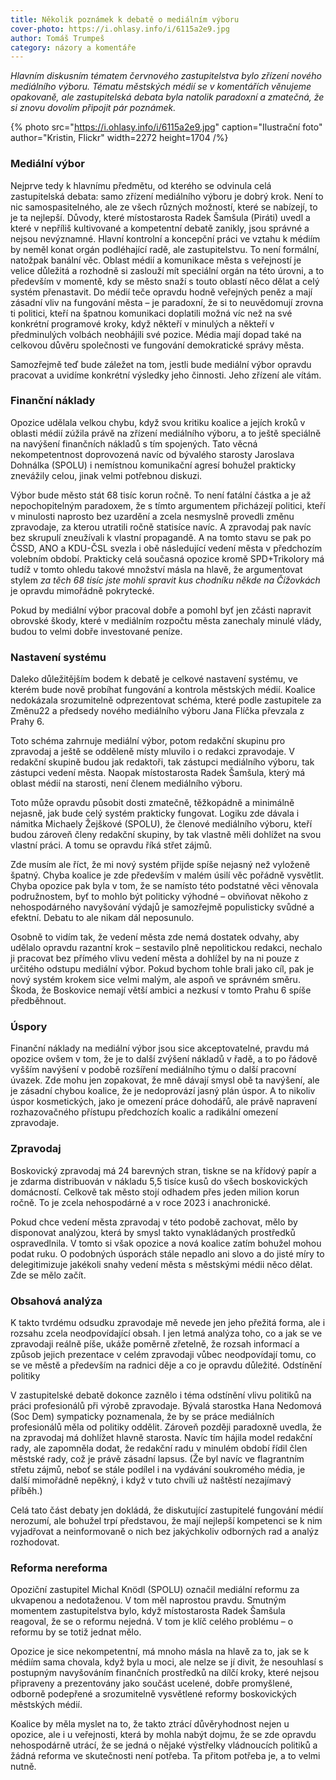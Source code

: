 ```yaml
---
title: Několik poznámek k debatě o mediálním výboru
cover-photo: https://i.ohlasy.info/i/6115a2e9.jpg
author: Tomáš Trumpeš
category: názory a komentáře
---
```


*Hlavním diskusním tématem červnového zastupitelstva bylo zřízení nového mediálního výboru. Tématu městských médií se v komentářích věnujeme opakovaně, ale zastupitelská debata byla natolik paradoxní a zmatečná, že si znovu dovolím připojit pár poznámek.*

{% photo src="https://i.ohlasy.info/i/6115a2e9.jpg" caption="Ilustrační foto" author="Kristin, Flickr" width=2272 height=1704 /%}

### Mediální výbor

Nejprve tedy k hlavnímu předmětu, od kterého se odvinula celá zastupitelská debata: samo zřízení mediálního výboru je dobrý krok. Není to nic samospasitelného, ale ze všech různých možností, které se nabízejí, to je ta nejlepší. Důvody, které místostarosta Radek Šamšula (Piráti) uvedl a které v nepříliš kultivované a kompetentní debatě zanikly, jsou správné a nejsou nevýznamné. Hlavní kontrolní a koncepční práci ve vztahu k médiím by neměl konat orgán podléhající radě, ale zastupitelstvu. To není formální, natožpak banální věc. 
Oblast médií a komunikace města s veřejností je velice důležitá a rozhodně si zaslouží mít speciální orgán na této úrovni, a to především v momentě, kdy se město snaží s touto oblastí něco dělat a celý systém přenastavit. Do médií teče opravdu hodně veřejných peněz a mají zásadní vliv na fungování města – je paradoxní, že si to neuvědomují zrovna ti politici, kteří na špatnou komunikaci doplatili možná víc než na své konkrétní programové kroky, když někteří v minulých a někteří v předminulých volbách neobhájili své pozice. Média mají dopad také na celkovou důvěru společnosti ve fungování demokratické správy města.

Samozřejmě teď bude záležet na tom, jestli bude mediální výbor opravdu pracovat a uvidíme konkrétní výsledky jeho činnosti. Jeho zřízení ale vítám.

### Finanční náklady

Opozice udělala velkou chybu, když svou kritiku koalice a jejích kroků v oblasti médií zúžila právě na zřízení mediálního výboru, a to ještě speciálně na navýšení finančních nákladů s tím spojených. Tato věcná nekompetentnost doprovozená navíc od bývalého starosty Jaroslava Dohnálka (SPOLU) i nemístnou komunikační agresí bohužel prakticky znevážily celou, jinak velmi potřebnou diskuzi.

Výbor bude město stát 68 tisíc korun ročně. To není fatální částka a je až nepochopitelným paradoxem, že s tímto argumentem přicházejí politici, kteří v minulosti naprosto bez uzardění a zcela nesmyslně provedli změnu zpravodaje, za kterou utratili ročně statisíce navíc. A zpravodaj pak navíc bez skrupulí zneužívali k vlastní propagandě. A na tomto stavu se pak po ČSSD, ANO a KDU-ČSL svezla i obě následující vedení města v předchozím volebním období. Prakticky celá současná opozice kromě SPD+Trikolory má tudíž v tomto ohledu takové množství másla na hlavě, že argumentovat stylem *za těch 68 tisíc jste mohli spravit kus chodníku někde na Čížovkách* je opravdu mimořádně pokrytecké.

Pokud by mediální výbor pracoval dobře a pomohl byť jen zčásti napravit obrovské škody, které v mediálním rozpočtu města zanechaly minulé vlády, budou to velmi dobře investované peníze.

### Nastavení systému

Daleko důležitějším bodem k debatě je celkové nastavení systému, ve kterém bude nově probíhat fungování a kontrola městských médií. Koalice nedokázala srozumitelně odprezentovat schéma, které podle zastupitele za Změnu22 a předsedy nového mediálního výboru Jana Flíčka převzala z Prahy 6.

Toto schéma zahrnuje mediální výbor, potom redakční skupinu pro zpravodaj a ještě se odděleně místy mluvilo i o redakci zpravodaje. V redakční skupině budou jak redaktoři, tak zástupci mediálního výboru, tak zástupci vedení města. Naopak místostarosta Radek Šamšula, který má oblast médií na starosti, není členem mediálního výboru.

Toto může opravdu působit dosti zmatečně, těžkopádně a minimálně nejasně, jak bude celý systém prakticky fungovat. Logiku zde dávala i námitka Michaely Žejškové (SPOLU), že členové mediálního výboru, kteří budou zároveň členy redakční skupiny, by tak vlastně měli dohlížet na svou vlastní práci. A tomu se opravdu říká střet zájmů.

Zde musím ale říct, že mi nový systém přijde spíše nejasný než vyloženě špatný. Chyba koalice je zde především v malém úsilí věc pořádně vysvětlit. Chyba opozice pak byla v tom, že se namísto této podstatné věci věnovala podružnostem, byť to mohlo být politicky výhodné – obviňovat někoho z nehospodárného navyšování výdajů je samozřejmě populisticky svůdné a efektní. Debatu to ale nikam dál neposunulo.

Osobně to vidím tak, že vedení města zde nemá dostatek odvahy, aby udělalo opravdu razantní krok – sestavilo plně nepolitickou redakci, nechalo ji pracovat bez přímého vlivu vedení města a dohlížel by na ni pouze z určitého odstupu mediální výbor. Pokud bychom tohle brali jako cíl, pak je nový systém krokem sice velmi malým, ale aspoň ve správném směru. Škoda, že Boskovice nemají větší ambici a nezkusí v tomto Prahu 6 spíše předběhnout.

### Úspory

Finanční náklady na mediální výbor jsou sice akceptovatelné, pravdu má opozice ovšem v tom, že je to další zvýšení nákladů v řadě, a to po řádově vyšším navýšení v podobě rozšíření mediálního týmu o další pracovní úvazek. Zde mohu jen zopakovat, že mně dávají smysl obě ta navýšení, ale je zásadní chybou koalice, že je nedoprovází jasný plán úspor. A to nikoliv úspor kosmetických, jako je omezení práce dohodářů, ale právě napravení rozhazovačného přístupu předchozích koalic a radikální omezení zpravodaje.

### Zpravodaj

Boskovický zpravodaj má 24 barevných stran, tiskne se na křídový papír a je zdarma distribuován v nákladu 5,5 tisíce kusů do všech boskovických domácností. Celkově tak město stojí odhadem přes jeden milion korun ročně. To je zcela nehospodárné a v roce 2023 i anachronické.

Pokud chce vedení města zpravodaj v této podobě zachovat, mělo by disponovat analýzou, která by smysl takto vynakládaných prostředků ospravedlnila. V tomto si však opozice a nová koalice zatím bohužel mohou podat ruku. O podobných úsporách stále nepadlo ani slovo a do jisté míry to delegitimizuje jakékoli snahy vedení města s městskými médii něco dělat. Zde se mělo začít.

### Obsahová analýza

K takto tvrdému odsudku zpravodaje mě nevede jen jeho přežitá forma, ale i rozsahu zcela neodpovídající obsah. I jen letmá analýza toho, co a jak se ve zpravodaji reálně píše, ukáže poměrně zřetelně, že rozsah informací a způsob jejich prezentace v celém zpravodaji vůbec neodpovídají tomu, co se ve městě a především na radnici děje a co je opravdu důležité. 
Odstínění politiky

V zastupitelské debatě dokonce zaznělo i téma odstínění vlivu politiků na práci profesionálů při výrobě zpravodaje. Bývalá starostka Hana Nedomová (Soc Dem) sympaticky poznamenala, že by se práce mediálních profesionálů měla od politiky oddělit. Zároveň později paradoxně uvedla, že na zpravodaj má dohlížet hlavně starosta. Navíc tím hájila model redakční rady, ale zapomněla dodat, že redakční radu v minulém období řídil člen městské rady, což je právě zásadní lapsus. (Že byl navíc ve flagrantním střetu zájmů, neboť se stále podílel i na vydávání soukromého média, je další mimořádně nepěkný, i když v tuto chvíli už naštěstí nezajímavý příběh.)

Celá tato část debaty jen dokládá, že diskutující zastupitelé fungování médií nerozumí, ale bohužel trpí představou, že mají nejlepší kompetenci se k nim vyjadřovat a neinformovaně o nich bez jakýchkoliv odborných rad a analýz rozhodovat.

### Reforma nereforma

Opoziční zastupitel Michal Knödl (SPOLU) označil mediální reformu za ukvapenou a nedotaženou. V tom měl naprostou pravdu. Smutným momentem zastupitelstva bylo, když místostarosta Radek Šamšula reagoval, že se o reformu nejedná. V tom je klíč celého problému – o reformu by se totiž jednat mělo.

Opozice je sice nekompetentní, má mnoho másla na hlavě za to, jak se k médiím sama chovala, když byla u moci, ale nelze se jí divit, že nesouhlasí s postupným navyšováním finančních prostředků na dílčí kroky, které nejsou připraveny a prezentovány jako součást ucelené, dobře promyšlené, odborně podepřené a srozumitelně vysvětlené reformy boskovických městských médií.

Koalice by měla myslet na to, že takto ztrácí důvěryhodnost nejen u opozice, ale i u veřejnosti, která by mohla nabýt dojmu, že se zde opravdu nehospodárně utrácí, že se jedná o nějaké výstřelky vládnoucích politiků a žádná reforma ve skutečnosti není potřeba. Ta přitom potřeba je, a to velmi nutně.
